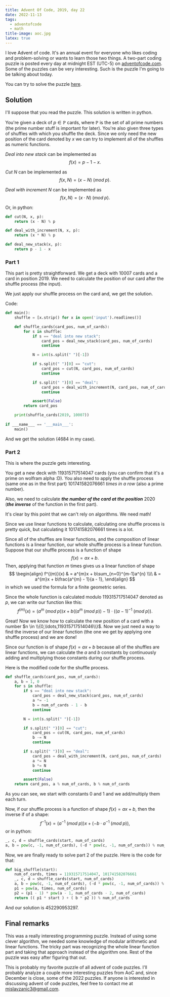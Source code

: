 ```yaml
---
title: Advent Of Code, 2019, day 22
date: 2022-11-13
tags: 
  - adventofcode
  - math
title-image: aoc.jpg
latex: true
---
```

I love Advent of code.
It's an annual event for everyone who likes coding and problem-solving or wants to learn those two things.
A two-part coding puzzle is posted every day at midnight EST (UTC-5) on [adventofcode.com](https://adventofcode.com "adventofcode.com").
Some of the puzzles can be very interesting.
Such is the puzzle I'm going to be talking about today.

You can try to solve the puzzle [here](https://adventofcode.com/2019/day/22 "https://adventofcode.com/2019/day/22").

## Solution
I'll suppose that you read the puzzle.
This solution is written in python.

You're given a deck of $p \in \mathbb{P}$ cards, where $\mathbb{P}$ is the set of all prime numbers (the prime number stuff is important for later).
You're also given three types of shuffles with which you shuffle the deck.
Since we only need the new position of the card denoted by $x$ we can try to implement all of the shuffles as numeric functions.

*Deal into new stack* can be implemented as $$f(x) = p - 1 - x.$$

*Cut N* can be implemented as $$f(x, N) = (x - N)\; (mod\; p).$$

*Deal with increment N* can be implemented as $$f(x, N) = (x \cdot N)\; (mod\; p).$$

Or, in python:
```python
def cut(N, x, p):
    return (x - N) % p

def deal_with_increment(N, x, p):
    return (x * N) % p

def deal_new_stack(x, p):
    return p - 1 - x
```

### Part 1

This part is pretty straightforward.
We get a deck with $10007$ cards and a card in position $2019$. We need to calculate the position of our card after the shuffle process (the input).

We just apply our shuffle process on the card and, we get the solution.

Code:
```python
def main():
    shuffle = [x.strip() for x in open('input').readlines()]

    def shuffle_cards(card_pos, num_of_cards):
        for s in shuffle:
            if s == "deal into new stack":
                card_pos = deal_new_stack(card_pos, num_of_cards)
                continue

            N = int(s.split(" ")[-1])

            if s.split(" ")[0] == "cut":
                card_pos = cut(N, card_pos, num_of_cards)
                continue

            if s.split(" ")[0] == "deal":
                card_pos = deal_with_increment(N, card_pos, num_of_cards)
                continue

            assert(False)
        return card_pos

    print(shuffle_cards(2019, 10007))
    
if ___name___ == '___main___':
    main()
```
And we get the solution ($4684$ in my case).

### Part 2
This is where the puzzle gets interesting.

You get a new deck with $119315717514047$ cards (you can confirm that it's a prime on wolfram alpha :D).
You also need to apply the shuffle process (same one as in the first part) $101741582076661$ *times in a row* (also a prime number). 

Also, we need to calculate _**the number of the card at the position**_ $2020$ (_**the inverse**_ of the function in the first part).

It's clear by this point that we can't rely on algorithms. We need math!

Since we use linear functions to calculate, calculating one shuffle process is pretty quick, but calculating it $101741582076661$ times is a lot.

Since all of the shuffles are linear functions, and the composition of linear functions is a linear function, our whole shuffle process is a linear function.
Suppose that our shuffle process is a function of shape $$f(x) = ax + b.$$
Then, applying that function $m$ times gives us a linear function of shape 
$$
\begin{align}
f^{(m)}(x) & = a^{m}x + b\sum_{n=0}^{m-1}a^{n} \\\\
           & = a^{m}x + b\frac{a^{m} - 1}{a - 1},
\end{align}
$$
in which we used the formula for a finite geometric series.

Since the whole function is calculated modulo $119315717514047$ denoted as $p$, we can write our function like this:
$$
f^{(m)}(x) = (a^{m} \; (mod \; p))x + b((a^{m}\; (mod\; p)) - 1) \cdot ((a - 1)^{-1}\; (mod\; p)).
$$

Great! Now we know how to calculate the new position of a card with a number $n \in \\{0,\ldots,119315717514046\\}$.
Now we just need a way to find the inverse of our linear function (the one we get by applying one shuffle process) and we are done!

Since our function is of shape $f(x) = ax + b$ because all of the shuffles are linear functions, we can calculate the $a$ and $b$ constants by continuously adding and multiplying those constants during our shuffle process. 

Here is the modified code for the shuffle process.

```python
def shuffle_cards(card_pos, num_of_cards):
    a, b = 1, 0
    for s in shuffle:
        if s == "deal into new stack":
            card_pos = deal_new_stack(card_pos, num_of_cards)
            a *= -1
            b = num_of_cards - 1 - b
            continue

        N = int(s.split(" ")[-1])

        if s.split(" ")[0] == "cut":
            card_pos = cut(N, card_pos, num_of_cards)
            b -= N
            continue

        if s.split(" ")[0] == "deal":
            card_pos = deal_with_increment(N, card_pos, num_of_cards)
            a *= N
            b *= N
            continue

        assert(False)
    return card_pos, a % num_of_cards, b % num_of_cards
```

As you can see, we start with constants $0$ and $1$ and we add/multiply them each turn.

Now, if our shuffle process is a function of shape $f(x) = ax + b$, then the inverse if of a shape:
$$
f^{-1}(x) = (a^{-1}\; (mod \; p))x + (-b \cdot a^{-1}\; (mod\; p)),
$$
or in python:
```python
_, c, d = shuffle_cards(start, num_of_cards)
a, b = pow(c, -1, num_of_cards), (-d * pow(c, -1, num_of_cards)) % num_of_cards
```

Now, we are finally ready to solve part 2 of the puzzle. Here is the code for that:
```python
def big_shuffle(start):
    num_of_cards, times = 119315717514047, 101741582076661
    _, c, d = shuffle_cards(start, num_of_cards)
    a, b = pow(c, -1, num_of_cards), (-d * pow(c, -1, num_of_cards)) % num_of_cards
    p1 = pow(a, times, num_of_cards)
    p2 = (p1 - 1) * pow(a - 1, num_of_cards - 2, num_of_cards)
    return (( p1 * start ) + ( b * p2 )) % num_of_cards
```

And our solution is $452290953297$.

## Final remarks

This was a really interesting programming puzzle. Instead of using some clever algorithm, we needed some knowledge of modular arithmetic and linear functions.
The tricky part was recognizing the whole linear function part and taking that approach instead of the algorithm one.
Rest of the puzzle was easy after figuring that out.


This is probably my favorite puzzle of all advent of code puzzles. I'll probably analyze a couple more interesting puzzles from AoC and, since December is close, some of the 2022 puzzles.
If anyone is interested in discussing advent of code puzzles, feel free to contact me at [mislavzanic3@gmail.com](mailto:mislavzanic3@gmail.com).
